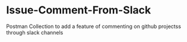 # Issue-Comment-From-Slack
Postman Collection to add a feature of commenting on github projectss through slack channels
